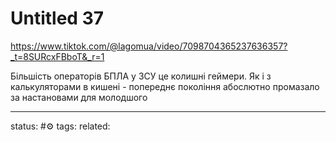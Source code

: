 # Untitled 37
https://www.tiktok.com/@lagomua/video/7098704365237636357?_t=8SURcxFBboT&_r=1

Більшість операторів БПЛА у ЗСУ це колишні геймери.
Як і з калькуляторами в кишені - попереднє покоління абослютно промазало за настановами для молодшого

---
status: #⚙️ 
tags: 
related: 